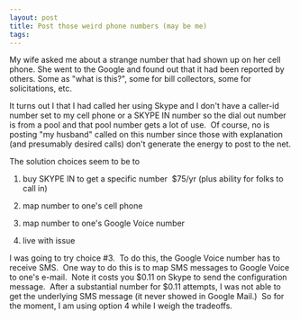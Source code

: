```yaml
---
layout: post
title: Post those weird phone numbers (may be me)
tags: 
---
```

My wife asked me about a strange number that had shown up on her cell phone.
She went to the Google and found out that it had been reported by others.
Some as "what is this?", some for bill collectors, some for solicitations,
etc.

It turns out I that I had called her using Skype and I don't have a caller-id
number set to my cell phone or a SKYPE IN number so the dial out number is
from a pool and that pool number gets a lot of use.  Of course, no is posting
"my husband" called on this number since those with explanation (and
presumably desired calls) don't generate the energy to post to the net.

The solution choices seem to be to

  1. buy SKYPE IN to get a specific number  $75/yr (plus ability for folks to
call in)

  2. map number to one's cell phone

  3. map number to one's Google Voice number

  4. live with issue

I was going to try choice #3.  To do this, the Google Voice number has to
receive SMS.  One way to do this is to map SMS messages to Google Voice to
one's e-mail.  Note it costs you $0.11 on Skype to send the configuration
message.  After a substantial number for $0.11 attempts, I was not able to get
the underlying SMS message (it never showed in Google Mail.)  So for the
moment, I am using option 4 while I weigh the tradeoffs.

